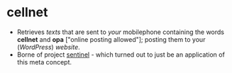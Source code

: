 # cellnet
+ Retrieves _texts_ that are sent to _your_ mobilephone containing the words **cellnet** and **opa** ["online posting allowed"]; posting them to your (_WordPress_) _website_. 
+ Borne of project [sentinel](https://github.com/salmanshuaib/sentinel) - which turned out to just be an application of this 
meta concept.
